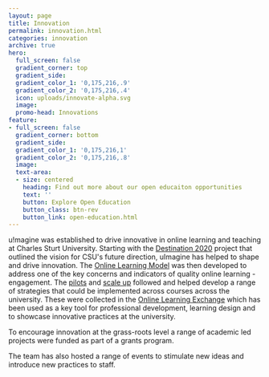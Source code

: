 ```yaml
---
layout: page
title: Innovation
permalink: innovation.html
categories: innovation
archive: true
hero:
  full_screen: false
  gradient_corner: top
  gradient_side:
  gradient_color_1: '0,175,216,.9'
  gradient_color_2: '0,175,216,.4'
  icon: uploads/innovate-alpha.svg
  image:
  promo-head: Innovations
feature:
- full_screen: false
  gradient_corner: bottom
  gradient_side:
  gradient_color_1: '0,175,216,1'
  gradient_color_2: '0,175,216,.8'
  image:
  text-area:
  - size: centered
    heading: Find out more about our open educaiton opportunities
    text: ''
    button: Explore Open Education
    button_class: btn-rev
    button_link: open-education.html
---
```


u!magine was established to drive innovative in online learning and teaching at Charles Sturt University. Starting with the [Destination 2020](projects/destination-2020.html) project that outlined the vision for CSU's future direction, uImagine has helped to shape and drive innovation. The [Online Learning Model](projects/online-learning-model.html) was then developed to address one of the key concerns and indicators of quality online learning - engagement. The [pilots](projects/online-learning-model-pilots.html) and [scale up](projects/online-learning-model-scale-up.html) followed and helped develop a range of strategies that could be implemented across courses across the university. These were collected in the [Online Learning Exchange](projects/online-learning-exchange.html) which has been used as a key tool for professional development, learning design and to showcase innovative practices at the university.

To encourage innovation at the grass-roots level a range of academic led projects were funded as part of a grants program.

The team has also hosted a range of events to stimulate new ideas and introduce new practices to staff.
